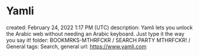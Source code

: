 # Yamli

created: February 24, 2022 1:17 PM (UTC)
description: Yamli lets you unlock the Arabic web without needing an Arabic keyboard.  Just type it the way you say it!
folder: BOOKMRKS-MTHRFCKR / SEARCH PARTY MTHRFCKR! / General
tags: Search, general
url: https://www.yamli.com